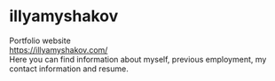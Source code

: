 # illyamyshakov
Portfolio website<br/>
https://illyamyshakov.com/<br/>
Here you can find information about myself, previous employment, my contact information and resume.
